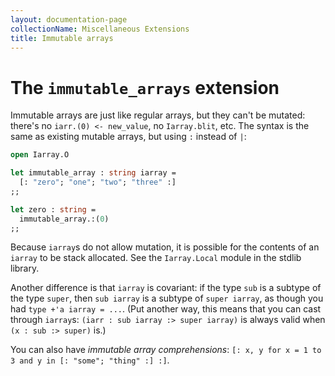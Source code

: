 ```yaml
---
layout: documentation-page
collectionName: Miscellaneous Extensions
title: Immutable arrays
---
```


# The `immutable_arrays` extension

Immutable arrays are just like regular arrays, but they can't be
mutated: there's no `iarr.(0) <- new_value`, no `Iarray.blit`, etc.
The syntax is the same as existing mutable arrays, but using `:` instead
of `|`:

```ocaml
open Iarray.O

let immutable_array : string iarray =
  [: "zero"; "one"; "two"; "three" :]
;;

let zero : string =
  immutable_array.:(0)
;;
```

Because `iarray`s do not allow mutation, it is possible for the contents of an
`iarray` to be stack allocated. See the `Iarray.Local` module in the stdlib
library.

Another difference is that `iarray` is covariant: if the type `sub` is a subtype of the
type `super`, then `sub iarray` is a subtype of `super iarray`, as though you had `type
+'a iarray = ...`.  (Put another way, this means that you can cast through `iarray`s:
`(iarr : sub iarray :> super iarray)` is always valid when `(x : sub :> super)` is.)

You can also have *immutable array comprehensions*: `[: x, y for x = 1
to 3 and y in [: "some"; "thing" :] :]`.
